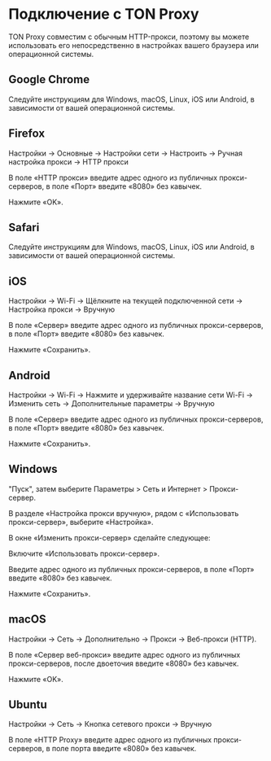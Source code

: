 # Подключение с TON Proxy

TON Proxy совместим с обычным HTTP-прокси, поэтому вы можете использовать его непосредственно в настройках вашего браузера или операционной системы.

## Google Chrome

Следуйте инструкциям для Windows, macOS, Linux, iOS или Android, в зависимости от вашей операционной системы.

## Firefox

Настройки -> Основные -> Настройки сети -> Настроить -> Ручная настройка прокси -> HTTP прокси

В поле «HTTP прокси» введите адрес одного из публичных прокси-серверов, в поле «Порт» введите «8080» без кавычек.

Нажмите «OK».

## Safari

Следуйте инструкциям для Windows, macOS, Linux, iOS или Android, в зависимости от вашей операционной системы.

## iOS

Настройки -> Wi-Fi -> Щёлкните на текущей подключенной сети -> Настройка прокси -> Вручную

В поле «Сервер» введите адрес одного из публичных прокси-серверов, в поле «Порт» введите «8080» без кавычек.

Нажмите «Сохранить».

## Android

Настройки -> Wi-Fi -> Нажмите и удерживайте название сети Wi-Fi -> Изменить сеть -> Дополнительные параметры -> Вручную

В поле «Сервер» введите адрес одного из публичных прокси-серверов, в поле «Порт» введите «8080» без кавычек.

Нажмите «Сохранить».

## Windows

"Пуск", затем выберите Параметры > Сеть и Интернет > Прокси-сервер.

В разделе «Настройка прокси вручную», рядом с «Использовать прокси-сервер», выберите «Настройка».

В окне «Изменить прокси-сервер» сделайте следующее:

Включите «Использовать прокси-сервер».

Введите адрес одного из публичных прокси-серверов, в поле «Порт» введите «8080» без кавычек.

Нажмите «Сохранить».

## macOS

Настройки -> Сеть -> Дополнительно -> Прокси -> Веб-прокси (HTTP).

В поле «Сервер веб-прокси» введите адрес одного из публичных прокси-серверов, после двоеточия введите «8080» без кавычек.

Нажмите «OK».

## Ubuntu

Настройки -> Сеть -> Кнопка сетевого прокси -> Вручную

В поле «HTTP Proxy» введите адрес одного из публичных прокси-серверов, в поле порта введите «8080» без кавычек.
